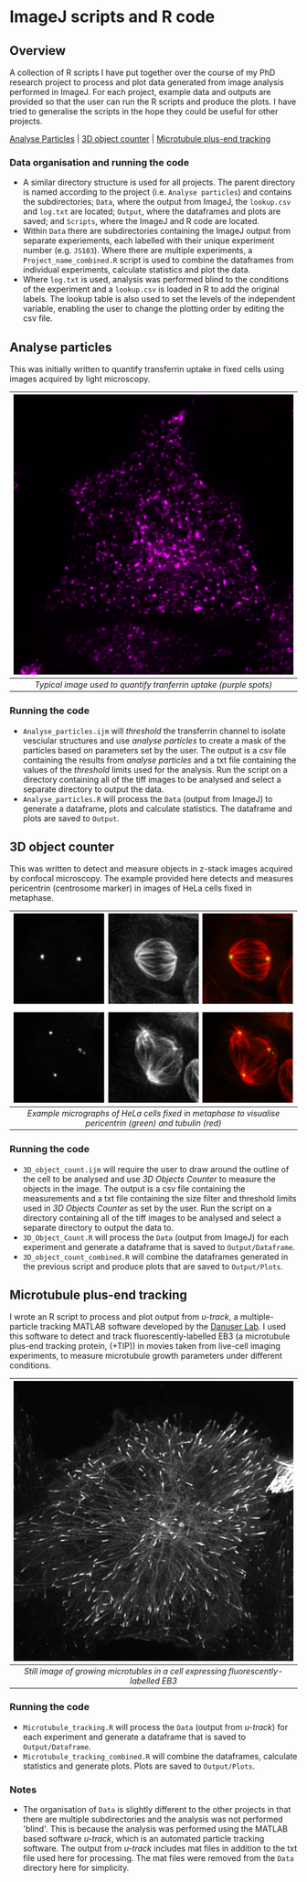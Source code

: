 # ImageJ scripts and R code
## Overview
A collection of R scripts I have put together over the course of my PhD research project to process and plot data generated from image analysis performed in ImageJ. For each project, example data and outputs are provided so that the user can run the R scripts and produce the plots. I have tried to generalise the scripts in the hope they could be useful for other projects. 

[Analyse Particles](#analyse-particles) | [3D object counter](#3d-object-counter) | [Microtubule plus-end tracking](#microtubule-plus-end-tracking)

### Data organisation and running the code
* A similar directory structure is used for all projects. The parent directory is named according to the project (i.e. `Analyse particles`) and contains the subdirectories; `Data`, where the output from ImageJ, the `lookup.csv` and `log.txt` are located; `Output`, where the dataframes and plots are saved; and `Scripts`, where the ImageJ and R code are located. 
* Within `Data` there are subdirectories containing the ImageJ output from separate experiements, each labelled with their unique experiment number (e.g. `JS103`). Where there are multiple experiments, a `Project_name_combined.R` script is used to combine the dataframes from individual experiments, calculate statistics and plot the data.
* Where `log.txt` is used, analysis was performed blind to the conditions of the experiment and a `lookup.csv` is loaded in R to add the original labels. The lookup table is also used to set the levels of the independent variable, enabling the user to change the plotting order by editing the csv file.

## Analyse particles
This was initially written to quantify transferrin uptake in fixed cells using images acquired by light microscopy.  

| ![Transferrin image](Example_images/Transferrin_example.png) 
|:--:|
| *Typical image used to quantify tranferrin uptake (purple spots)* |

### Running the code

* `Analyse_particles.ijm` will _threshold_ the transferrin channel to isolate vesciular structures and use _analyse particles_ to create a mask of the particles based on parameters set by the user. The output is a csv file containing the results from _analyse particles_ and a txt file containing the values of the _threshold_ limits used for the analysis. Run the script on a directory containing all of the tiff images to be analysed and select a separate directory to output the data. 
* `Analyse_particles.R` will process the `Data` (output from ImageJ) to generate a dataframe, plots and calculate statistics. The dataframe and plots are saved to `Output`. 

## 3D object counter
This was written to detect and measure objects in z-stack images acquired by confocal microscopy. The example provided here detects and measures pericentrin (centrosome marker) in images of HeLa cells fixed in metaphase. 

| ![3D object count](Example_images/3D_object_count.png) 
|:--:|
| *Example micrographs of HeLa cells fixed in metaphase to visualise pericentrin (green) and tubulin (red)* |

### Running the code

* `3D_object_count.ijm` will require the user to draw around the outline of the cell to be analysed and use _3D Objects Counter_ to measure the objects in the image. The output is a csv file containing the measurements and a txt file containing the size filter and threshold limits used in _3D Objects Counter_ as set by the user. Run the script on a directory containing all of the tiff images to be analysed and select a separate directory to output the data to.
* `3D_Object_Count.R` will process the `Data` (output from ImageJ) for each experiment and generate a dataframe that is saved to `Output/Dataframe`. 
* `3D_object_count_combined.R` will combine the dataframes generated in the previous script and produce plots that are saved to `Output/Plots`.

## Microtubule plus-end tracking
I wrote an R script to process and plot output from *u-track*, a multiple-particle tracking MATLAB software developed by the [Danuser Lab](https://github.com/DanuserLab/u-track). I used this software to detect and track fluorescently-labelled EB3 (a microtubule plus-end tracking protein, (+TIP)) in  movies taken from live-cell imaging experiments, to measure microtubule growth parameters under different conditions.

| ![+TIP image](Example_images/+TIP.png)
|:--:|
| *Still image of growing microtubles in a cell expressing fluorescently-labelled EB3* |

### Running the code
* `Microtubule_tracking.R` will process the `Data` (output from *u-track*) for each experiment and generate a dataframe that is saved to `Output/Dataframe`. 
* `Microtubule_tracking_combined.R` will combine the dataframes, calculate statistics and generate plots. Plots are saved to `Output/Plots`.

### Notes
* The organisation of `Data` is slightly different to the other projects in that there are multiple subdirectories and the analysis was not performed 'blind'. This is because the analysis was performed using the MATLAB based software *u-track*, which is an automated particle tracking software. The output from *u-track* includes mat files in addition to the txt file used here for processing. The mat files were removed from the `Data` directory here for simplicity. 
